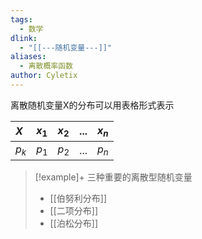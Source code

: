 ```yaml
---
tags:
  - 数学
dlink:
  - "[[---随机变量---]]"
aliases:
  - 离散概率函数
author: Cyletix
---
```

离散随机变量X的分布可以用表格形式表示

| $X$     | $x_{1}$     | $x_{2}$     | $...$     | $x_{n}$     |
|:-----|:-----|:-----|:-----|:-----|
| $p_{k}$     | $p_{1}$     | $p_{2}$     | $...$     | $p_{n}$     |

>[!example]+
> 三种重要的离散型随机变量
> - [[伯努利分布]]
> - [[二项分布]]
> - [[泊松分布]]

